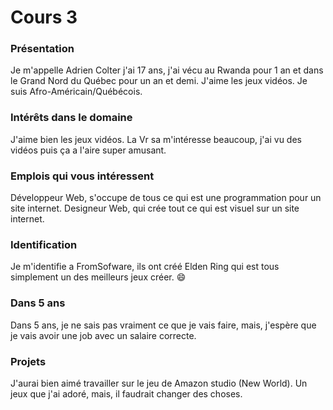 # Cours 3
### Présentation
Je m'appelle Adrien Colter j'ai 17 ans, j'ai vécu au Rwanda pour 1 an et dans le Grand Nord du Québec pour un an et demi. J'aime les jeux vidéos. Je suis Afro-Américain/Québécois. 

### Intérêts dans le domaine
J'aime bien les jeux vidéos. La Vr sa m'intéresse beaucoup, j'ai vu des vidéos puis ça a l'aire super amusant.

### Emplois qui vous intéressent
Développeur Web, s'occupe de tous ce qui est une programmation pour un site internet. Designeur Web, qui crée tout ce qui est visuel sur un site internet.

### Identification
Je m'identifie a FromSofware, ils ont créé Elden Ring qui est tous simplement un des meilleurs jeux créer. :smile:

### Dans 5 ans
Dans 5 ans, je ne sais pas vraiment ce que je vais faire, mais, j'espère que je vais avoir une job avec un salaire correcte.
### Projets
J'aurai bien aimé travailler sur le jeu de Amazon studio (New World). Un jeux que j'ai adoré, mais, il faudrait changer des choses.
